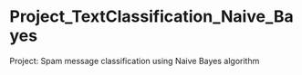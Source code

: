 # Project_TextClassification_Naive_Bayes
Project: Spam message classification using Naive Bayes algorithm
